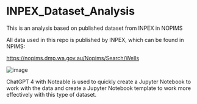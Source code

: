 # INPEX_Dataset_Analysis
This is an analysis based on published dataset from INPEX in NOPIMS

All data used in this repo is published by INPEX, which can be found in NPIMS:

https://nopims.dmp.wa.gov.au/Nopims/Search/Wells

![image](https://github.com/son-n-pham/INPEX_Dataset_Analysis/assets/79841341/1a0c8833-8f36-4b3c-abde-df76b0e45a61)

ChatGPT 4 with Noteable is used to quickly create a Jupyter Notebook to work with the data and create a Jupyter Notebook template to work more effectively with this type of dataset.
